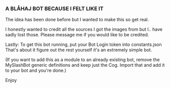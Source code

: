 ### A BLÅHAJ BOT BECAUSE I FELT LIKE IT
The idea has been done before but I wanted to make this so get real.

I honestly wanted to credit all the sources I got the images from but I.. have sadly lost those. Please message me if you would like to be credited.

Lastly:
To get this bot running, put your Bot Login token into constants.json
That's about it figure out the rest yourself it's an extremely simple bot.

(If you want to add this as a module to an already existing bot, remove the MySlashBot generic definitions and keep just the Cog. Import that and add it to your bot and you're done.)

Enjoy